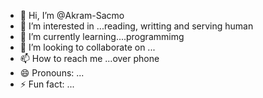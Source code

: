 - 👋 Hi, I’m @Akram-Sacmo
- 👀 I’m interested in ...reading, writting and serving human
- 🌱 I’m currently learning....programmimg
- 💞️ I’m looking to collaborate on ...
- 📫 How to reach me ...over phone
- 😄 Pronouns: ...
- ⚡ Fun fact: ...

<!---
Akram-Sacmo/Akram-Sacmo is a ✨ special ✨ repository because its `README.md` (this file) appears on your GitHub profile.
You can click the Preview link to take a look at your changes.
--->
